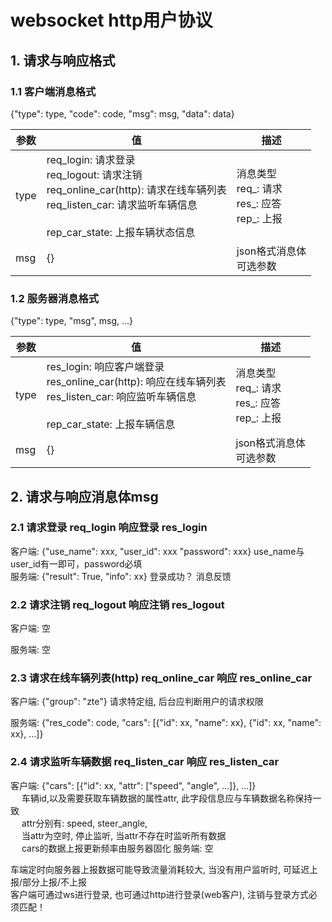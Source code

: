 # websocket http用户协议 

## 1. 请求与响应格式
### 1.1 客户端消息格式
{"type": type, "code": code, "msg": msg, "data": data}

|  参数    | 值  |  描述  |
|  ----  | ----  | --- |
| type  | req_login: 请求登录</br>req_logout: 请求注销</br>req_online_car(http): 请求在线车辆列表</br>req_listen_car: 请求监听车辆信息   </br></br>rep_car_state: 上报车辆状态信息| 消息类型</br>req_: 请求</br>res_: 应答</br>rep_: 上报|
| msg  | {} | json格式消息体</br>可选参数|

### 1.2 服务器消息格式 
{"type": type, "msg", msg, ...}

|  参数    | 值  |  描述  |
|  ----  | ----  | --- |
| type  | res_login: 响应客户端登录</br>res_online_car(http): 响应在线车辆列表</br>res_listen_car: 响应监听车辆信息</br></br>rep_car_state: 上报车辆信息| 消息类型</br>req_: 请求</br>res_: 应答</br>rep_: 上报|
| msg  | {} | json格式消息体</br>可选参数|

## 2. 请求与响应消息体msg
### 2.1 请求登录 req_login 响应登录 res_login
客户端: {"use_name": xxx, "user_id": xxx "password": xxx}  use_name与user_id有一即可，password必填\
服务端: {"result": True, "info": xx} 登录成功？ 消息反馈

### 2.2 请求注销 req_logout 响应注销 res_logout
客户端: 空

服务端: 空

### 2.3 请求在线车辆列表(http) req_online_car 响应 res_online_car
客户端: {"group": "zte"} 请求特定组, 后台应判断用户的请求权限

服务端: {"res_code": code, "cars": [{"id": xx, "name": xx}, {"id": xx, "name": xx}, ...]}

### 2.4 请求监听车辆数据 req_listen_car 响应 res_listen_car
客户端: {"cars": [{"id": xx, "attr": ["speed", "angle", ...]}, ...]}\
&emsp; 车辆id,以及需要获取车辆数据的属性attr, 此字段信息应与车辆数据名称保持一致\
&emsp; attr分别有: speed, steer_angle,  \
&emsp; 当attr为空时, 停止监听, 当attr不存在时监听所有数据\
&emsp; cars的数据上报更新频率由服务器固化
服务端: 空

车端定时向服务器上报数据可能导致流量消耗较大, 当没有用户监听时, 可延迟上报/部分上报/不上报\
客户端可通过ws进行登录, 也可通过http进行登录(web客户), 注销与登录方式必须匹配！